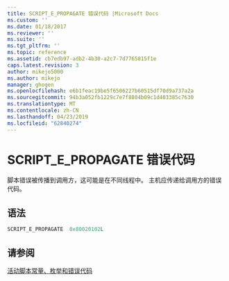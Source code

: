 ```yaml
---
title: SCRIPT_E_PROPAGATE 错误代码 |Microsoft Docs
ms.custom: ''
ms.date: 01/18/2017
ms.reviewer: ''
ms.suite: ''
ms.tgt_pltfrm: ''
ms.topic: reference
ms.assetid: cb7edb97-adb2-4b30-a2c7-7d7765815f1e
caps.latest.revision: 3
author: mikejo5000
ms.author: mikejo
manager: ghogen
ms.openlocfilehash: e6b1feac19be5f6506227b60515df70d9a737a2a
ms.sourcegitcommit: 94b3a052fb1229c7e7f8804b09c1d403385c7630
ms.translationtype: MT
ms.contentlocale: zh-CN
ms.lasthandoff: 04/23/2019
ms.locfileid: "62840274"
---
```

# <a name="scriptepropagate-error-code"></a>SCRIPT_E_PROPAGATE 错误代码
脚本错误被传播到调用方，这可能是在不同线程中。 主机应传递给调用方的错误代码。  
  
## <a name="syntax"></a>语法  
  
```cpp  
SCRIPT_E_PROPAGATE  0x80020102L  
```  
  
## <a name="see-also"></a>请参阅  
 [活动脚本常量、枚举和错误代码](../../winscript/reference/active-script-constants-enumerations-and-error-codes.md)